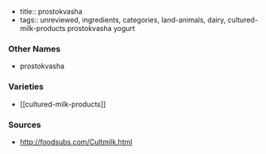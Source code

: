 - title:: prostokvasha
- tags:: unreviewed, ingredients, categories, land-animals, dairy, cultured-milk-products
prostokvasha yogurt

### Other Names

* prostokvasha

### Varieties

* [[cultured-milk-products]]

### Sources
* http://foodsubs.com/Cultmilk.html
